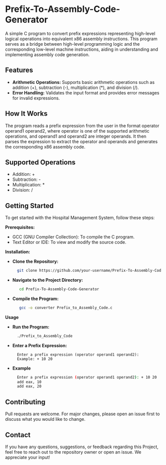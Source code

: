 # Prefix-To-Assembly-Code-Generator

A simple C program to convert prefix expressions representing high-level logical operations into equivalent x86 assembly instructions. This program serves as a bridge between high-level programming logic and the corresponding low-level machine instructions, aiding in understanding and implementing assembly code generation.

## Features
- **Arithmetic Operations:** Supports basic arithmetic operations such as addition (+), subtraction (-), multiplication (*), and division (/).
- **Error Handling:** Validates the input format and provides error messages for invalid expressions.

## How It Works 
The program reads a prefix expression from the user in the format operator operand1 operand2, where operator is one of the supported arithmetic operations, and operand1 and operand2 are integer operands. It then parses the expression to extract the operator and operands and generates the corresponding x86 assembly code.

## Supported Operations
- Addition: +
- Subtraction: -
- Multiplication: *
- Division: /

## Getting Started  
To get started with the Hospital Management System, follow these steps:

**Prerequisites:**
- GCC (GNU Compiler Collection): To compile the C program.
- Text Editor or IDE: To view and modify the source code.

**Installation:**
- **Clone the Repository:**
  ```bash
    git clone https://github.com/your-username/Prefix-To-Assembly-Code-Generator.git
  ```
- **Navigate to the Project Directory:**  
  ```bash
     cd Prefix-To-Assembly-Code-Generator
  ```
- **Compile the Program:**   
  ```bash
     gcc -o converter Prefix_to_Assembly_Code.c
  ```

**Usage**
- **Run the Program:**
  ```bash
    ./Prefix_to_Assembly_Code
  ```
- **Enter a Prefix Expression:**
  ```bass
    Enter a prefix expression (operator operand1 operand2):
    Example: + 10 20
  ```
- **Example**
  ```bash
    Enter a prefix expression (operator operand1 operand2): + 10 20
    add eax, 10
    add eax, 20
  ```
**Contributing**  
------------------
Pull requests are welcome. For major changes, please open an issue first to discuss what you would like to change.

**Contact**
-----------
If you have any questions, suggestions, or feedback regarding this Project, feel free to reach out to the repository owner or open an issue. We appreciate your input!

